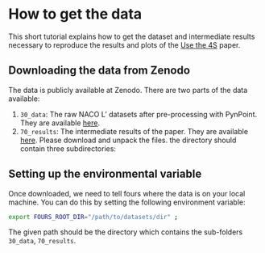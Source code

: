 # How to get the data

This short tutorial explains how to get the dataset and intermediate results 
necessary to reproduce the results and plots of the 
[Use the 4S](../05_citation.rst) paper. 

## Downloading the data from Zenodo
The data is publicly available at Zenodo. There are two parts of the data available:
1. `30_data`: The raw NACO L’ datasets after pre-processing with PynPoint. They are available [here](https://doi.org/10.5281/zenodo.11456704).
2. `70_results`: The intermediate results of the paper. They are available [here](https://doi.org/10.5281/zenodo.11457071).
Please download and unpack the files. the directory should contain three subdirectories:

## Setting up the environmental variable

Once downloaded, we need to tell fours where the data is on your local 
machine. You can do this by setting the following environment variable:

```bash
export FOURS_ROOT_DIR="/path/to/datasets/dir" ;
```

The given path should be the directory which contains the sub-folders 
`30_data`, `70_results`.